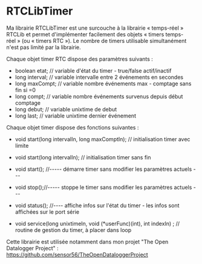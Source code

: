 RTCLibTimer
===========

Ma librairie RTCLibTimer est une surcouche à la librairie « temps-réel » RTCLib et permet d'implémenter facilement des objets « timers temps-réel » (ou « timers RTC »). Le nombre de timers utilisable simultanément n'est pas limité par la librairie.

Chaque objet timer RTC dispose des paramètres suivants : 
* boolean etat;  // variable d'état du timer - true/false actif/inactif
* long interval; // variable intervalle entre 2 événements en secondes 
* long maxCompt; // variable nombre événements max - comptage sans fin si =0
* long compt; // variable nombre événements survenus depuis début comptage
* long debut; // variable unixtime de debut
* long last; // variable unixtime dernier événement

Chaque objet timer dispose des fonctions suivantes : 
* void start(long intervalIn, long maxComptIn); // initialisation timer avec limite 
* void start(long intervalIn); // initialisation timer sans fin 
* void start(); //----- démarre timer sans modifier les paramètres actuels --- 
	
* void stop();//----- stoppe le timer sans modifier les paramètres actuels --- 

* void status(); //---- affiche infos sur l'état du timer - les infos sont affichées sur le port série 
	
* void service(long unixtimeIn, void (*userFunc)(int), int indexIn) ; // routine de gestion du timer, à placer dans loop 


Cette librairie est utilisée notamment dans mon projet "The Open Datalogger Project" : https://github.com/sensor56/TheOpenDataloggerProject
